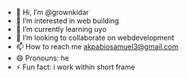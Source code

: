 - 👋 Hi, I’m @grownkidar
- 👀 I’m interested in web building
- 🌱 I’m currently learning uyo
- 💞️ I’m looking to collaborate on webdevelopment
- 📫 How to reach me akpabiosamuel3@gmail.com
- 😄 Pronouns: he
- ⚡ Fun fact: i work within short frame

<!---
grownkidar/grownkidar is a ✨ special ✨ repository because its `README.md` (this file) appears on your GitHub profile.
You can click the Preview link to take a look at your changes.
--->

